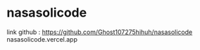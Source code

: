 # nasasolicode
 link github : https://github.com/Ghost107275hihuh/nasasolicode
    nasasolicode.vercel.app

